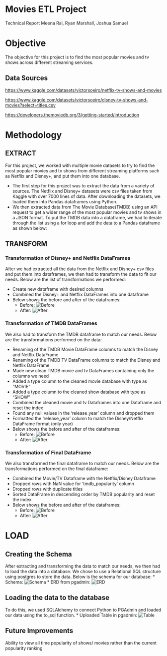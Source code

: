 # Movies ETL Project
Technical Report
Meena Rai, Ryan Marshall, Joshua Samuel

# Objective
The objective for this project is to find the most popular movies and tv shows across different streaming services.

## Data Sources
https://www.kaggle.com/datasets/victorsoeiro/netflix-tv-shows-and-movies

https://www.kaggle.com/datasets/victorsoeiro/disney-tv-shows-and-movies?select=titles.csv

https://developers.themoviedb.org/3/getting-started/introduction

# Methodology
## EXTRACT
For this project, we worked with multiple movie datasets to try to find the most popular movies and tv shows from different streaming platforms such as Netflix and Disney+, and put them into one database. 

* The first step for this project was to extract the data from a variety of sources. The Netflix and Disney+ datasets were csv files taken from Kaggle with over 7000 lines of data. After downloading the datasets, we loaded them into Pandas dataframes using Python. 
* We then extracted data from The Movie Database(TMDB) using an API request to get a wider range of the most popular movies and tv shows in a JSON format. To put the TMDB data into a dataframe, we had to iterate through the list using a for loop and add the data to a Pandas dataframe as shown below:

## TRANSFORM
### Transformation of Disney+ and Netflix DataFrames
After we had extracted all the data from the Netflix and Disney+ csv files and put them into dataframes, we then had to transform the data to fit our needs. Below are the list of transformations we performed:
* Create new dataframe with desired columns
* Combined the Disney+ and Netflix DataFrames into one dataframe
* Below shows the before and after of the dataframes:
	* Before: ![Before](https://github.com/ryanmarshall80/Team_3_project_2/blob/main/screenshots/netflix_before.png)
	* After: ![After](https://github.com/ryanmarshall80/Team_3_project_2/blob/main/screenshots/netflix_after.png)

### Transformation of TMDB DataFrames
We also had to transform the TMDB dataframe to match our needs. Below are the transformations performed on the data:
* Renaming of the TMDB Movie DataFrame columns to match the Disney and Netflix DataFrame
* Renaming of the TMDB TV DataFrame columns to match the Disney and Netflix DataFrame
* Made new clean TMDB movie and tv DataFrames containing only the columns we need
* Added a type column to the cleaned movie database with type as “MOVIE”
* Added a type column to the cleaned show database with type as “SHOW”
* Combined the cleaned movie and tv Dataframes into one Dataframe and reset the index
* Found any null values in the ‘release_year’ column and dropped them
* Formatted the ‘release_year’ column to match the Disney/Netflix DataFrame format (only year)
* Below shows the before and after of the dataframes:
	* Before: ![Before](https://github.com/ryanmarshall80/Team_3_project_2/blob/main/screenshots/tmdb_before.png)
	* After: ![After](https://github.com/ryanmarshall80/Team_3_project_2/blob/main/screenshots/tmdb_after.png)

### Transformation of Final DataFrame
We also transformed the final dataframe to match our needs. Below are the transformations performed on the final dataframe:
* Combined the Movie/TV Dataframe with the Netflix/Disney Dataframe
* Dropped rows with NaN value for ‘tmdb_popularity’ column
* Dropped rows with duplicate titles
* Sorted DataFrame in descending order by TMDB popularity and reset the index
* Below shows the before and after of the dataframes:
	* Before: ![Before](https://github.com/ryanmarshall80/Team_3_project_2/blob/main/screenshots/final_before.png)
	* After: ![After](https://github.com/ryanmarshall80/Team_3_project_2/blob/main/screenshots/tmdb_after.png)

# LOAD
## Creating the Schema
After extracting and transforming the data to match our needs, we then had to load the data into a database. We chose to use a Relational SQL structure using postgres to store the data. Below is the schema for our database: 
	* Schema: ![Schema](https://github.com/ryanmarshall80/Team_3_project_2/blob/main/screenshots/schema.png)
	* ERD from pgadmin: ![ERD](https://github.com/ryanmarshall80/Team_3_project_2/blob/main/screenshots/Popular_Entertainment_ERD.png)

## Loading the data to the database
To do this, we used SQLAlchemy to connect Python to PGAdmin and loaded our data using the to_sql function.
	* Uploaded Table in pgadmin: ![Table](https://github.com/ryanmarshall80/Team_3_project_2/blob/main/screenshots/Popular_Entertainment%20Table.png) 
	
## Future Improvements
Ability to view all time popularity of shows/ movies rather than the current popularity ranking


